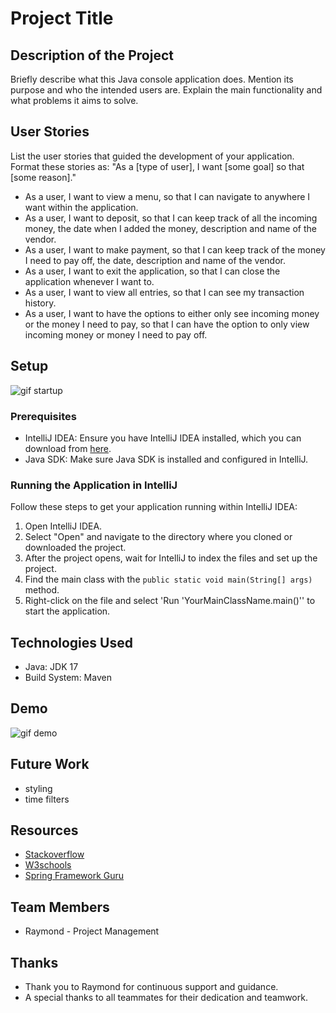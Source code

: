 # Project Title

## Description of the Project

Briefly describe what this Java console application does. Mention its purpose and who the intended users are. Explain the main functionality and what problems it aims to solve.

## User Stories

List the user stories that guided the development of your application. Format these stories as: "As a [type of user], I want [some goal] so that [some reason]."

- As a user, I want to view a menu, so that I can navigate to anywhere I want within the application.
- As a user, I want to deposit, so that I can keep track of all the incoming money, the date when I added
the money, description and name of the vendor.
- As a user, I want to make payment, so that I can keep track of the money I need to pay off, the date,
description and name of the vendor.
- As a user, I want to exit the application, so that I can close the application whenever I want to.
- As a user, I want to view all entries, so that I can see my transaction history.
- As a user, I want to have the options to either only see incoming money or the money I need to pay, so that I can have
the option to only view incoming money or money I need to pay off.

## Setup

![gif startup](https://s7.ezgif.com/tmp/ezgif-7f7197995cf973.gif)

### Prerequisites

- IntelliJ IDEA: Ensure you have IntelliJ IDEA installed, which you can download from [here](https://www.jetbrains.com/idea/download/).
- Java SDK: Make sure Java SDK is installed and configured in IntelliJ.

### Running the Application in IntelliJ

Follow these steps to get your application running within IntelliJ IDEA:

1. Open IntelliJ IDEA.
2. Select "Open" and navigate to the directory where you cloned or downloaded the project.
3. After the project opens, wait for IntelliJ to index the files and set up the project.
4. Find the main class with the `public static void main(String[] args)` method.
5. Right-click on the file and select 'Run 'YourMainClassName.main()'' to start the application.

## Technologies Used

- Java: JDK 17
- Build System: Maven

## Demo

![gif demo](https://s2.ezgif.com/tmp/ezgif-2a78a55dba0c71.gif)

## Future Work

- styling 
- time filters

## Resources

- [Stackoverflow](https://www.examphttps://stackoverflow.com/questions)
- [W3schools](https://www.w3schools.com/)
- [Spring Framework Guru](https://springframework.guru/)


## Team Members

- Raymond - Project Management

## Thanks

- Thank you to Raymond for continuous support and guidance.
- A special thanks to all teammates for their dedication and teamwork.
